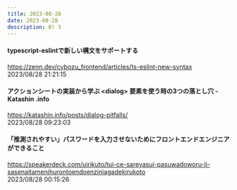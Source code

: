 ```yaml
---
title: 2023-08-28
date: 2023-08-28
description: B! 3
---
```


#### typescript-eslintで新しい構文をサポートする
https://zenn.dev/cybozu_frontend/articles/ts-eslint-new-syntax<br>
2023/08/28 21:21:15<br>


#### アクションシートの実装から学ぶ &lt;dialog&gt; 要素を使う時の3つの落とし穴 - Katashin .info
https://katashin.info/posts/dialog-pitfalls/<br>
2023/08/28 09:23:03<br>


#### 「推測されやすい」パスワードを入力させないためにフロントエンドエンジニアができること
https://speakerdeck.com/uirikuto/tui-ce-sareyasui-pasuwadoworu-li-sasenaitamenihurontoendoenziniagadekirukoto<br>
2023/08/28 00:15:26<br>


